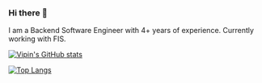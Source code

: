 ### Hi there 👋

I am a Backend Software Engineer with 4+ years of experience. Currently working with FIS.

<!--
**vipi-n/vipi-n** is a ✨ _special_ ✨ repository because its `README.md` (this file) appears on your GitHub profile.

Here are some ideas to get you started:

- 🔭 I’m currently working on ...
- 🌱 I’m currently learning ...
- 👯 I’m looking to collaborate on ...
- 🤔 I’m looking for help with ...
- 💬 Ask me about ...
- 📫 How to reach me: ...
- 😄 Pronouns: ...
- ⚡ Fun fact: ...
-->

[![Vipin's GitHub stats](https://github-readme-stats.vercel.app/api?username=vipi-n&show_icons=true&theme=radical)](https://github.com/vipi-n/github-readme-stats)

[![Top Langs](https://github-readme-stats.vercel.app/api/top-langs/?username=vipi-n&layout=compact)](https://github.com/vipi-n/github-readme-stats)



